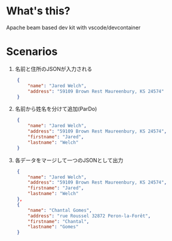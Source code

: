 # What's this?
Apache beam based dev kit with vscode/devcontainer 
# Scenarios

1. 名前と住所のJSONが入力される
```json
	{
		"name": "Jared Welch",
		"address": "59109 Brown Rest Maureenbury, KS 24574"
	}
```
2. 名前から姓名を分けて追加(ParDo)
```json
	{
		"name": "Jared Welch",
		"address": "59109 Brown Rest Maureenbury, KS 24574",
		"firstname": "Jared",
		"lastname": "Welch"
	}
```
3. 各データをマージして一つのJSONとして出力
```json
	{
		"name": "Jared Welch",
		"address": "59109 Brown Rest Maureenbury, KS 24574",
		"firstname": "Jared",
		"lastname": "Welch"
	},
	{
		"name": "Chantal Gomes",
		"address": "rue Roussel 32872 Peron-la-Forêt",
		"firstname": "Chantal",
		"lastname": "Gomes"
	}
```